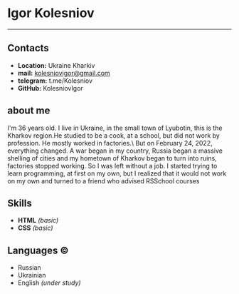 # Igor Kolesniov

***

## Contacts

* **Location:** Ukraine Kharkiv
* **mail:** kolesniovigor@gmail.com
* **telegram:** t.me/Kolesniov
* **GitHub:** KolesniovIgor

## about me

I'm 36 years old. I live in Ukraine, in the small town of Lyubotin, this is the Kharkov region.He studied to be a cook, at a school, but did not work by profession. He mostly worked in factories.\ But on February 24, 2022, everything changed. A war began in my country, Russia began a massive shelling of cities and my hometown of Kharkov began to turn into ruins, factories stopped working. So I was left without a job. I started trying to learn programming, at first on my own, but I realized that it would not work on my own and turned to a friend who advised RSSchool courses

## Skills

* **HTML** *(basic)*
* **CSS** *(basic)*

## Languages &#169;

* Russian
* Ukrainian
* English *(under study)*
